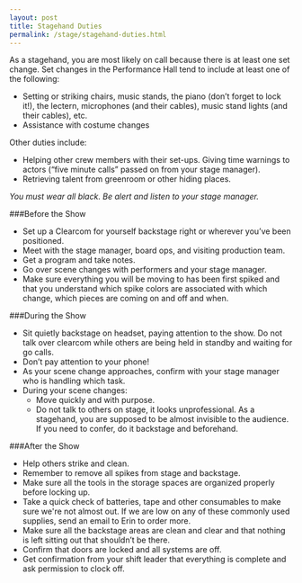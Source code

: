 ```yaml
---
layout: post
title: Stagehand Duties
permalink: /stage/stagehand-duties.html
---
```


As a stagehand, you are most likely on call because there is at least one set change. Set changes in the Performance Hall tend to include at least one of the following:

* Setting or striking chairs, music stands, the piano (don’t forget to lock it!), the lectern, microphones (and their cables), music stand lights (and their cables), etc.
* Assistance with costume changes

Other duties include:

* Helping other crew members with their set-ups.
Giving time warnings to actors (“five minute calls” passed on from your stage manager).
* Retrieving talent from greenroom or other hiding places.

*You must wear all black. Be alert and listen to your stage manager.*

###Before the Show

* Set up a Clearcom for yourself backstage right or wherever you’ve been positioned.
* Meet with the stage manager, board ops, and visiting production team.
* Get a program and take notes.
* Go over scene changes with performers and your stage manager.
* Make sure everything you will be moving to has been first spiked and that you understand which spike colors are associated with which change, which pieces are coming on and off and when.


###During the Show

* Sit quietly backstage on headset, paying attention to the show. Do not talk over clearcom while others are being held in standby and waiting for go calls.
* Don’t pay attention to your phone!
* As your scene change approaches, confirm with your stage manager who is handling which task.
* During your scene changes:
  * Move quickly and with purpose.
  * Do not talk to others on stage, it looks unprofessional. As a stagehand, you are supposed to be almost invisible to the audience. If you need to confer, do it backstage and beforehand.

###After the Show

* Help others strike and clean.
* Remember to remove all spikes from stage and backstage.
* Make sure all the tools in the storage spaces are organized properly before locking up.
* Take a quick check of batteries, tape and other consumables to make sure we're not almost out. If we are low on any of these commonly used supplies, send an email to Erin to order more.
* Make sure all the backstage areas are clean and clear and that nothing is left sitting out that shouldn’t be there.
* Confirm that doors are locked and all systems are off.
* Get confirmation from your shift leader that everything is complete and ask permission to clock off.
